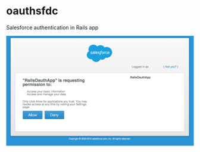 # oauthsfdc
Salesforce authentication in Rails app 

![SFDC auth screen](public/oauth.png "SFDC auth screen")
